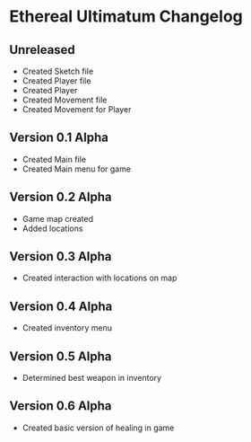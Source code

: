 # Ethereal Ultimatum Changelog

## Unreleased
- Created Sketch file
- Created Player file
- Created Player
- Created Movement file
- Created Movement for Player

## Version 0.1 Alpha
- Created Main file
- Created Main menu for game

## Version 0.2 Alpha
- Game map created
- Added locations

## Version 0.3 Alpha
- Created interaction with locations on map

## Version 0.4 Alpha
- Created inventory menu

## Version 0.5 Alpha
- Determined best weapon in inventory

## Version 0.6 Alpha
- Created basic version of healing in game


